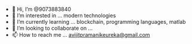 - 👋 Hi, I’m @9073883840
- 👀 I’m interested in ... modern technologies
- 🌱 I’m currently learning ... blockchain, programming languages, matlab
- 💞️ I’m looking to collaborate on ... 
- 📫 How to reach me ...
avijitpramanikeureka@gmail.com
<!---
9073883840/9073883840 is a ✨ special ✨ repository because its `README.md` (this file) appears on your GitHub profile.
You can click the Preview link to take a look at your changes.
--->
